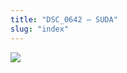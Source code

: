 ```yaml
---
title: "DSC_0642 – SUDA"
slug: "index"
---
```


[![](/wp-content/2015/05/DSC_0642-300x201.jpg)](/wp-content/2015/05/DSC_0642.jpg)